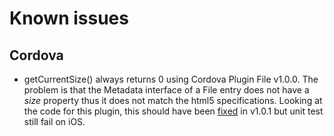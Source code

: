 Known issues
============

Cordova
-------
* getCurrentSize() always returns 0 using Cordova Plugin File v1.0.0.
The problem is that the Metadata interface of a File entry does not have a *size* property thus it does not match the html5 specifications.
Looking at the code for this plugin, this should have been [fixed](https://github.com/apache/cordova-plugin-file/commit/9ac8e477c0fda6aed3878a4cf165257f00e1bf83) in v1.0.1 but unit test still fail on iOS.
